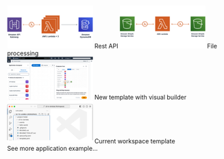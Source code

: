 <checklist>
	<div class="theme-picker-row">
		<checkbox when-checked="command:aws.toolkit.lambda.setWalkthroughToAPI" checked-on="aws.toolkit.lambda.walkthroughSelected == 'API'">
			<img width="200" src="./AppPickerResource/API.png"/>
			Rest API
		</checkbox>
		<checkbox when-checked="command:aws.toolkit.lambda.setWalkthroughToS3" checked-on="aws.toolkit.lambda.walkthroughSelected == 'S3'">
			<img width="200" src="./AppPickerResource/S3.png"/>
			File processing
		</checkbox>
	</div>
	<div class="theme-picker-row">
		<checkbox when-checked="command:aws.toolkit.lambda.setWalkthroughToVisual" checked-on="aws.toolkit.lambda.walkthroughSelected == 'Visual'">
			<img width="200" src="./AppPickerResource/AppComposer.png"/>
			New template with visual builder
		</checkbox>
		<checkbox when-checked="command:aws.toolkit.lambda.setWalkthroughToCustomTemplate" checked-on="aws.toolkit.lambda.walkthroughSelected == 'CustomTemplate'">
			<img width="200" src="./AppPickerResource/CustomTemplate.png"/>
			Current workspace template
		</checkbox>
	</div>
</checklist>
<checkbox class="theme-picker-link" when-checked="command:aws.toolkit.lambda.serverlessLand" checked-on="false">
	See more application example...
</checkbox>
